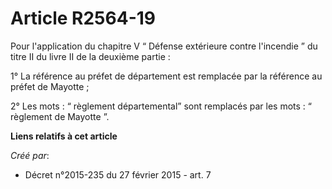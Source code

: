 # Article R2564-19

Pour l'application du chapitre V “ Défense extérieure contre l'incendie ” du titre II du livre II de la deuxième partie :

1° La référence au préfet de département est remplacée par la référence au préfet de Mayotte ;

2° Les mots : “ règlement départemental” sont remplacés par les mots : “ règlement de Mayotte ”.

**Liens relatifs à cet article**

_Créé par_:

  - Décret n°2015-235 du 27 février 2015 - art. 7
